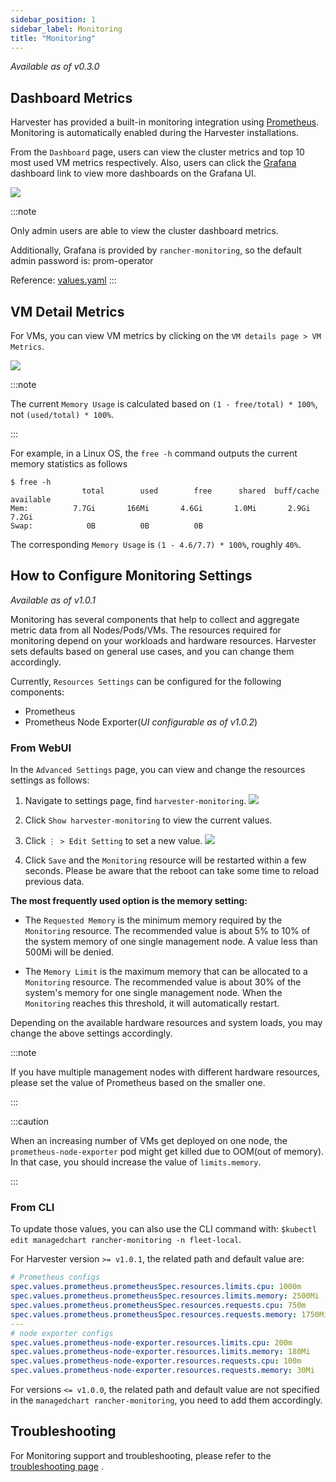 ```yaml
---
sidebar_position: 1
sidebar_label: Monitoring
title: "Monitoring"
---
```


_Available as of v0.3.0_

## Dashboard Metrics
Harvester has provided a built-in monitoring integration using [Prometheus](https://prometheus.io/). Monitoring is automatically enabled during the Harvester installations.

From the `Dashboard` page, users can view the cluster metrics and top 10 most used VM metrics respectively.
Also, users can click the [Grafana](http://grafana.com/) dashboard link to view more dashboards on the Grafana UI.

![](/img/v1.0/monitoring/monitoring-dashboard.png)

:::note

Only admin users are able to view the cluster dashboard metrics.

Additionally, Grafana is provided by `rancher-monitoring`, so the default admin password is: prom-operator

Reference: [values.yaml](https://github.com/rancher/charts/blob/dev-v2.7/charts/rancher-project-monitoring/1.1.0%2Bup0.2.0-rc1/values.yaml#L698)
:::


## VM Detail Metrics

For VMs, you can view VM metrics by clicking on the `VM details page > VM Metrics`.

![](/img/v1.0/monitoring/vm-metrics.png)

:::note

The current `Memory Usage` is calculated based on `(1 - free/total) * 100%`, not `(used/total) * 100%`.

:::

For example, in a Linux OS, the `free -h` command outputs the current memory statistics as follows

```
$ free -h
                total        used        free      shared  buff/cache   available
Mem:          7.7Gi       166Mi       4.6Gi       1.0Mi       2.9Gi       7.2Gi
Swap:            0B          0B          0B
```

The corresponding `Memory Usage` is `(1 - 4.6/7.7) * 100%`, roughly `40%`.


## How to Configure Monitoring Settings

_Available as of v1.0.1_

Monitoring has several components that help to collect and aggregate metric data from all Nodes/Pods/VMs. The resources required for monitoring depend on your workloads and hardware resources. Harvester sets defaults based on general use cases, and you can change them accordingly.

Currently, `Resources Settings` can be configured for the following components:

- Prometheus
- Prometheus Node Exporter(_UI configurable as of v1.0.2_)

### From WebUI

In the `Advanced Settings` page, you can view and change the resources settings as follows:

1. Navigate to settings page, find `harvester-monitoring`.
![](/img/v1.0/monitoring/monitoring-setting.png)

1. Click `Show harvester-monitoring` to view the current values.

1. Click `⋮ > Edit Setting` to set a new value.
![](/img/v1.0/monitoring/monitoring-setting-edit-config.png)

1. Click `Save` and the `Monitoring` resource will be restarted within a few seconds. Please be aware that the reboot can take some time to reload previous data.

**The most frequently used option is the memory setting:**

- The `Requested Memory` is the minimum memory required by the `Monitoring` resource. The recommended value is about 5% to 10% of the system memory of one single management node. A value less than 500Mi will be denied.

- The `Memory Limit` is the maximum memory that can be allocated to a `Monitoring` resource. The recommended value is about 30% of the system's memory for one single management node. When the `Monitoring` reaches this threshold, it will automatically restart.

Depending on the available hardware resources and system loads, you may change the above settings accordingly.

:::note

If you have multiple management nodes with different hardware resources, please set the value of Prometheus based on the smaller one.

:::

:::caution

When an increasing number of VMs get deployed on one node, the `prometheus-node-exporter` pod might get killed due to OOM(out of memory). In that case, you should increase the value of `limits.memory`.

:::

### From CLI

To update those values, you can also use the CLI command with: `$kubectl edit managedchart rancher-monitoring -n fleet-local`.

For Harvester version `>= v1.0.1`, the related path and default value are:

```yaml
# Prometheus configs
spec.values.prometheus.prometheusSpec.resources.limits.cpu: 1000m
spec.values.prometheus.prometheusSpec.resources.limits.memory: 2500Mi
spec.values.prometheus.prometheusSpec.resources.requests.cpu: 750m
spec.values.prometheus.prometheusSpec.resources.requests.memory: 1750Mi
---
# node exporter configs
spec.values.prometheus-node-exporter.resources.limits.cpu: 200m
spec.values.prometheus-node-exporter.resources.limits.memory: 180Mi
spec.values.prometheus-node-exporter.resources.requests.cpu: 100m
spec.values.prometheus-node-exporter.resources.requests.memory: 30Mi
```

For versions `<= v1.0.0`, the related path and default value are not specified in the `managedchart rancher-monitoring`, you need to add them accordingly.

## Troubleshooting

For Monitoring support and troubleshooting, please refer to the [troubleshooting page](../troubleshooting/monitoring.md) .

